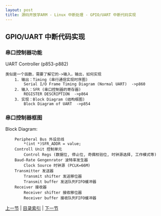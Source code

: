 ```yaml
---
layout: post
title: 源码开放学ARM - Linux 中断处理 - GPIO/UART 中断代码实现
---
```


## GPIO/UART 中断代码实现
### 串口控制器功能
UART Controller (p853-p882)

	类似是一个函数，需要了解它的->输入，输出，如何实现
		1. 输出：Timing (串行通信实现时序图)
			Serial I/O Frame Timing Diagram (Normal UART)  ->p860
		2. 输入：SFR (串口控制器的寄存器)
			REGISTER DESCRIPTION  ->p864
		3. 实现：Block Diagram (结构框图)
			Block Diagram of UART  ->p854

### 串口控制器框图
Block Diagram:

		Peripheral Bus 外设总线
			*(int *)SFR_ADDR = value;
		Controll Unit 控制单元
			Control Regs (数据位, 停止位, 奇偶校验位, 时钟源选择, 工作模式等)
		Baud-Rate Gengenrator 波特率发生器
			Clock Source 时钟源 (PCLK=66M)
		Transmitter 发送器
			Transmit shifter 发送移位器
			Transmit buffer 发送队列FIFO缓冲器
		Receiver 接收器
			Receiver shifter 接收移位器
			Receiver buffer 接收队列FIFO缓冲器

	


[上一节](chp105-3.html)  |  [目录索引](../index.html)  |  [下一节](chp105-5.html)
